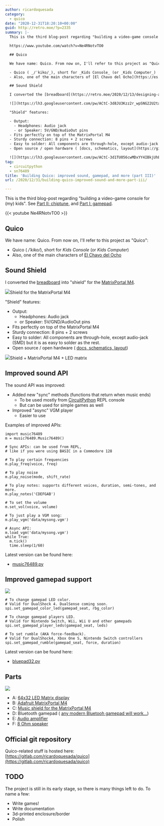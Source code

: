 ```yaml
---
author: ricardoquesada
category:
  - quico
date: "2020-12-31T18:20:10+00:00"
guid: http://retro.moe/?p=2335
summary: |-
  This is the third blog-post regarding "building a video-game console for (my) kids". See [Part II: chiptune,](https://retro.moe/2020/12/13/designing-a-modern-retro-console-for-my-kids-adding-chiptune-music/) and [Part I: gamepad](https://retro.moe/2020/11/24/bluepad32-gamepad-support-for-esp32/).

  https://www.youtube.com/watch?v=Ne4RNotvTO0

  ## Quico

  We have name: Quico. From now on, I'll refer to this project as "Quico":

  - Quico ( _/ˈkiko/_), short for _Kids Console_ (or _Kids Computer_)
  - Also, one of the main characters of [El Chavo del Ocho](https://es.wikipedia.org/wiki/El_Chavo_del_8)

  ## Sound Shield

  I converted the [breadboard](https://retro.moe/2020/12/13/designing-a-modern-retro-console-for-my-kids-adding-chiptune-music/) into "shield" for the [MatrixPortal M4](https://learn.adafruit.com/adafruit-matrixportal-m4).

  ![](https://lh3.googleusercontent.com/pw/ACtC-3d8JU3Kzz2r_wpSNG22U2taDkWwqoxAV72PW8Z6FEA5HQqB6Bx3lFg0paf9F-F4xdNhFkXrngcvgbWlcq_hBVDT3Rhi8jgTY-20IZicE82JKaItYKpKWN7p1CgZvzQQFLQm_BkirXmkJyuTCwBT3HaHGQ=w1926-h1299-no)Shield for the MatrixPortal M4

  "Shield" features:

  - Output:
    - Headphones: Audio jack
    - or Speaker: 5V/GND/AudioOut pins
  - Fits perfectly on top of the MatrixPortal M4
  - Sturdy connection: 8 pins + 2 screws
  - Easy to solder: All components are through-hole, except audio-jack (SMD) but it is as easy to solder as the rest.
  - Open source / open hardware ( [docs, schematics, layout](https://gitlab.com/ricardoquesada/quico/-/blob/master/docs/shield_76489.md))

  ![](https://lh3.googleusercontent.com/pw/ACtC-3d1TU056cwMDxYY4IBkjUhEd28KIE88TKDuW2Hs8wluNMVKVfJmVq_R_5JAKY8i595GPtgTgMlUfbblmSIxG4L_-NhtDhNutWkcgKRPmB5UxGhhOtJaOE4dK-K_nlzxiYGtwFIZ71sYa-Z959tZKBOLCQ=w1732-h1299-no)Shield + MatrixPortal M4 + LED matrix
tag:
  - circuitpython
  - sn76489
title: 'Building Quico: improved sound, gamepad, and more (part III)'
url: /2020/12/31/building-quico-improved-sound-and-more-part-iii/

---
```

This is the third blog-post regarding "building a video-game console for (my) kids". See [Part II: chiptune,](/2020/12/13/designing-a-modern-retro-console-for-my-kids-adding-chiptune-music/) and [Part I: gamepad](/2020/11/24/bluepad32-gamepad-support-for-esp32/).

{{< youtube Ne4RNotvTO0 >}}

## Quico

We have name: Quico. From now on, I'll refer to this project as "Quico":

- Quico ( _/ˈkiko/_), short for _Kids Console_ (or _Kids Computer_)
- Also, one of the main characters of [El Chavo del Ocho](https://es.wikipedia.org/wiki/El_Chavo_del_8)

## Sound Shield

I converted the [breadboard](/2020/12/13/designing-a-modern-retro-console-for-my-kids-adding-chiptune-music/) into "shield" for the [MatrixPortal M4](https://learn.adafruit.com/adafruit-matrixportal-m4).

![](https://lh3.googleusercontent.com/pw/ACtC-3d8JU3Kzz2r_wpSNG22U2taDkWwqoxAV72PW8Z6FEA5HQqB6Bx3lFg0paf9F-F4xdNhFkXrngcvgbWlcq_hBVDT3Rhi8jgTY-20IZicE82JKaItYKpKWN7p1CgZvzQQFLQm_BkirXmkJyuTCwBT3HaHGQ=w1926-h1299-no)Shield for the MatrixPortal M4

"Shield" features:

- Output:
  - Headphones: Audio jack
  - or Speaker: 5V/GND/AudioOut pins
- Fits perfectly on top of the MatrixPortal M4
- Sturdy connection: 8 pins + 2 screws
- Easy to solder: All components are through-hole, except audio-jack (SMD) but it is as easy to solder as the rest.
- Open source / open hardware ( [docs, schematics, layout](https://gitlab.com/ricardoquesada/quico/-/blob/master/docs/shield_76489.md))

![](https://lh3.googleusercontent.com/pw/ACtC-3d1TU056cwMDxYY4IBkjUhEd28KIE88TKDuW2Hs8wluNMVKVfJmVq_R_5JAKY8i595GPtgTgMlUfbblmSIxG4L_-NhtDhNutWkcgKRPmB5UxGhhOtJaOE4dK-K_nlzxiYGtwFIZ71sYa-Z959tZKBOLCQ=w1732-h1299-no)Shield + MatrixPortal M4 + LED matrix

## Improved sound API

The sound API was improved:

- Added new "sync" methods (functions that return when music ends)
  - To be used mostly from [CircuitPython](https://circuitpython.org/) REPL console
  - But can be used for simple games as well
- Improved "async" VGM player
  - Easier to use

Examples of improved APIs:

```
import music76489
m = music76489.Music76489()

# Sync APIs: can be used from REPL,
# like if you were using BASIC in a Commodore 128

# To play certain frequencies
m.play_freq(voice, freq)

# To play noise
m.play_noise(mode, shift_rate)

# To play notes: supports different voices, duration, semi-tones, and more.
m.play_notes('CDEFGAB')

# To set the volume
m.set_vol(voice, volume)

# To just play a VGM song:
m.play_vgm('data/mysong.vgm')

# Async API:
m.load_vgm('data/mysong.vgm')
while True:
  m.tick()
  time.sleep(1/60)
```

Latest version can be found here:

- [music76489.py](https://gitlab.com/ricardoquesada/quico/-/blob/master/src/music76489.py)

## Improved gamepad support

![](https://lh3.googleusercontent.com/pw/ACtC-3ehW50dw03lV8M7mpX9tQIHmt0ITR3g-H46fz3tIeTFVjOXCrBiCBIUiCtpLHnfcnyolnOYSAJeXMtp2iBBghtOm-Ahdd8NnHy6ZoK5kMG1JNKcxVga1_RhoIqEwLO0hNvjQQrCm-Y4xZ_7qMyh_98Kwg=w1732-h1299-no)

```
# To change gamepad LED color.
# Valid for DualShock 4. DualSense coming soon.
spi.set_gamepad_color_led(gamepad_seat, rbg_color)

# To change gamepad players LED.
# Valid for Nintendo Switch, Wii, Wii U and other gamepads
spi.set_gamepad_player_leds(gamepad_seat, leds)

# To set rumble (AKA force-feedback).
# Valid for DualShock4, Xbox One S, Nintendo Switch controllers
spi.set_gamepad_rumble(gamepad_seat, force, duration)
```

Latest version can be found here:

- [bluepad32.py](https://gitlab.com/ricardoquesada/bluepad32/-/blob/master/tools/circuitpython/bluepad32.py)

## Parts

![](https://lh3.googleusercontent.com/pw/ACtC-3ehXagSfw4_d4GshrCSb8OsJ6Ro1M9sZjthuA3nbOVnnej1jXkUKSAJlqFnR6hUObkApTw2OYqwGvw48N9ADuytv7oV9raeanZThrELtKN9KlM8x9aqWIAx9hXA5ccIlSoBf64SOmdoVZz6TTVPbzTFew=w1856-h1299-no)

- A: [64x32 LED Matrix display](https://www.adafruit.com/product/2279)
- B: [Adafruit MatrixPortal M4](https://www.adafruit.com/product/4745)
- C: [Music shield for the MatrixPortal M4](https://gitlab.com/ricardoquesada/mpm4_sn76489)
- D: Bluetooth gamepad ( [any modern Bluetooh gamepad will work...](https://gitlab.com/ricardoquesada/bluepad32/-/blob/master/docs/supported_gamepads.md))
- E: [Audio amplifier](https://www.amazon.com/gp/product/B01FDD3FYQ/ref=ppx_yo_dt_b_asin_title_o05_s00?ie=UTF8&psc=1)
- F: [8 Ohm speaker](https://www.amazon.com/gp/product/B07YX9QLLN/ref=ppx_yo_dt_b_asin_title_o04_s00?ie=UTF8&psc=1)

## Official git repository

Quico-related stuff is hosted here: [https://gitlab.com/ricardoquesada/quico](https://gitlab.com/ricardoquesada/quico)

## TODO

The project is still in its early stage, so there is many things left to do. To name a few:

- Write games!
- Write documentation
- 3d-printed enclosure/border
- Polish
